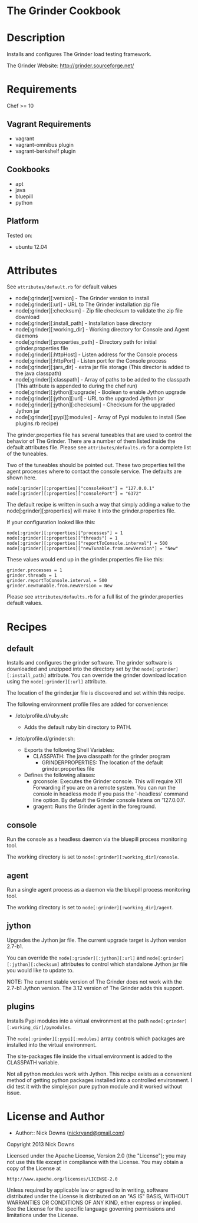 # The Grinder Cookbook

Description
===========
Installs and configures The Grinder load testing framework.

The Grinder Website: http://grinder.sourceforge.net/

Requirements
============
Chef >= 10

## Vagrant Requirements
* vagrant
* vagrant-omnibus plugin
* vagrant-berkshelf plugin

## Cookbooks
* apt
* java
* bluepill
* python

## Platform
Tested on:
* ubuntu 12.04

Attributes
==========

See `attributes/default.rb` for default values

* node[:grinder][:version] - The Grinder version to install
* node[:grinder][:url] - URL to The Grinder installation zip file
* node[:grinder][:checksum] - Zip file checksum to validate the zip file download
* node[:grinder][:install_path] - Installation base directory
* node[:grinder][:working_dir] - Working directory for Console and Agent daemons
* node[:grinder][:properties_path] - Directory path for initial grinder.properties file
* node[:grinder][:httpHost] - Listen address for the Console process
* node[:grinder][:httpPort] - Listen port for the Console process
* node[:grinder][:jars_dir] - extra jar file storage (This director is added to the java classpath)
* node[:grinder][:classpath] - Array of paths to be added to the classpath (This attribute is appended to during the chef run)
* node[:grinder][:jython][:upgrade] - Boolean to enable Jython upgrade
* node[:grinder][:jython][:url] - URL to the upgraded Jython jar
* node[:grinder][:jython][:checksum] - Checksum for the upgraded Jython jar
* node[:grinder][:pypi][:modules] - Array of Pypi modules to install (See plugins.rb recipe)

The grinder.properties file has several tuneables that are used to
control the behavior of The Grinder. There are a number of them listed
inside the default attributes file. Please see `attributes/defaults.rb`
for a complete list of the tuneables.

Two of the tuneables should be pointed out. These two properties tell
the agent processes where to contact the console service. The defaults
are shown here.

```
node[:grinder][:properties]["consoleHost"] = "127.0.0.1"
node[:grinder][:properties]["consolePort"] = "6372"
```

The default recipe is written in such a way that simply adding a value
to the node[:grinder][:properties] will make it into the
grinder.properties file.

If your configuration looked like this:

```
node[:grinder][:properties]["processes"] = 1
node[:grinder][:properties]["threads"] = 1
node[:grinder][:properties]["reportToConsole.interval"] = 500
node[:grinder][:properties]["newTunable.from.newVersion"] = "New"
```

These values would end up in the grinder.properties file like this:

```
grinder.processes = 1
grinder.threads = 1
grinder.reportToConsole.interval = 500
grinder.newTunable.from.newVersion = New
```

Please see `attributes/defaults.rb` for a full list of the grinder.properties default
values.

Recipes
=======

## default
Installs and configures the grinder software. The grinder software is
downloaded and unzipped into the directory set by the
`node[:grinder][:install_path]` attribute. You can override the
grinder download location using the `node[:grinder][:url]` attribute.

The location of the grinder.jar file is discovered and set within this
recipe.

The following environment profile files are added for convenience:

* /etc/profile.d/ruby.sh:
  - Adds the default ruby bin directory to PATH.

* /etc/profile.d/grinder.sh:
  + Exports the following Shell Variables:
    - CLASSPATH: The java classpath for the grinder program
      - GRINDERPROPERTIES: The location of the default grinder.properties file
  + Defines the following aliases:
    - grconsole: Executes the Grinder console. This will require X11 Forwarding if you
                 are on a remote system. You can run the console in headless mode if you
                 pass the '-headless' command line option. By default the Grinder console
                 listens on '127.0.0.1'.
    - gragent: Runs the Grinder agent in the foreground.

## console
Run the console as a headless daemon via the bluepill process
monitoring tool.

The working directory is set to `node[:grinder][:working_dir]/console`.

## agent
Run a single agent process as a daemon via the bluepill process
monitoring tool.

The working directory is set to `node[:grinder][:working_dir]/agent`.

## jython
Upgrades the Jython jar file. The current upgrade target is Jython
version 2.7-b1.

You can override the `node[:grinder][:jython][:url]` and
`node[:grinder][:jython][:checksum]` attributes to control
which standalone Jython jar file you would like to update to.

NOTE: The current stable version of The Grinder does not work with
      the 2.7-b1 Jython version. The 3.12 version of The Grinder
      adds this support.

## plugins
Installs Pypi modules into a virtual environment at the path
`node[:grinder][:working_dir]/pymodules`.

The `node[:grinder][:pypi][:modules]` array controls which packages
are installed into the virtual environment.

The site-packages file inside the virtual environment is added
to the CLASSPATH variable.

Not all python modules work with Jython. This recipe exists as a
convenient method of getting python packages installed into a
controlled environment. I did test it with the simplejson pure
python module and it worked without issue.

License and Author
==================

* Author:: Nick Downs (<nickryand@gmail.com>)

Copyright 2013 Nick Downs

Licensed under the Apache License, Version 2.0 (the "License");
you may not use this file except in compliance with the License.
You may obtain a copy of the License at

    http://www.apache.org/licenses/LICENSE-2.0

Unless required by applicable law or agreed to in writing, software
distributed under the License is distributed on an "AS IS" BASIS,
WITHOUT WARRANTIES OR CONDITIONS OF ANY KIND, either express or implied.
See the License for the specific language governing permissions and
limitations under the License.
